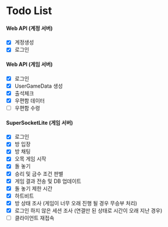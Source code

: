 # Todo List


#### Web API (계정 서버)
- [x] 계정생성
- [x] 로그인

#### Web API (게임 서버)
- [x] 로그인
- [x] UserGameData 생성
- [x] 출석체크
- [x] 우편함 데이터
- [ ] 우편함 수령

#### SuperSocketLite (게임 서버)
- [x] 로그인
- [x] 방 입장
- [x] 방 채팅
- [x] 오목 게임 시작
- [x] 돌 놓기
- [x] 승리 및 금수 조건 판별
- [x] 게임 결과 전송 및 DB 업데이트
- [x] 돌 놓기 제한 시간
- [x] 하트비트
- [x] 방 상태 조사 (게임이 너무 오래 진행 될 경우 무승부 처리)
- [x] 로그인 하지 않은 세션 조사 (연결만 된 상태로 시간이 오래 지난 경우)
- [ ] 클라이언트 재접속
